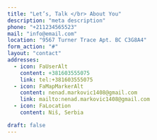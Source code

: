 ```yaml
---
title: "Let’s, Talk </br> About You"
description: "meta description"
phone: "+211234565523"
mail: "info@email.com"
location: "9567 Turner Trace Apt. BC C3G8A4"
form_action: "#"
layout: "contact"
addresses:
  - icon: FaUserAlt
    content: +381603555075
    link: tel:+381603555075
  - icon: FaMapMarkerAlt
    content: nenad.markovic1408@gmail.com
    link: mailto:nenad.markovic1408@gmail.com
  - icon: FaLocation
    content: Niš, Serbia

draft: false
---
```

